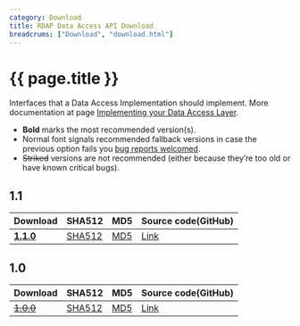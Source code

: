 ```yaml
---
category: Download
title: RDAP Data Access API Download
breadcrums: ["Download", "download.html"]
---
```


# {{ page.title }}

Interfaces that a Data Access Implementation should implement. More documentation at page [Implementing your Data Access Layer](data-access-layer.html).

- **Bold** marks the most recommended version(s).
- Normal font signals recommended fallback versions in case the previous option fails you [bug reports welcomed](https://github.com/NICMx/rdap-data-access-api/issues).
- ~~Striked~~ versions are not recommended (either because they’re too old or have known critical bugs).

## 1.1

|Download |SHA512    |MD5    |Source code(GitHub)|
|:--------|:---------|:------|:---------|
|[**1.1.0**](https://github.com/NICMx/releases/raw/master/RedDog/rdap-data-access-api-1.1.0.jar)|[SHA512](https://github.com/NICMx/releases/raw/master/RedDog/rdap-data-access-api-1.1.0.jar.sha)|[MD5](https://github.com/NICMx/releases/raw/master/RedDog/rdap-data-access-api-1.1.0.jar.md5)|[Link](https://github.com/NICMx/rdap-data-access-api/tree/v1.1.0)|

## 1.0

|Download |SHA512    |MD5    |Source code(GitHub)|
|:--------|:---------|:------|:---------|
|[~~1.0.0~~](https://github.com/NICMx/releases/raw/master/RedDog/rdap-data-access-api-1.0.jar)|[SHA512](https://github.com/NICMx/releases/raw/master/RedDog/rdap-data-access-api-1.0.sha)|[MD5](https://github.com/NICMx/releases/raw/master/RedDog/rdap-data-access-api-1.0.md5)|[Link](https://github.com/NICMx/rdap-data-access-api/tree/v1.0.0)|

